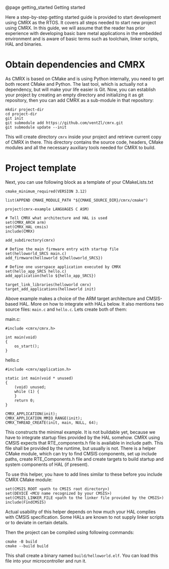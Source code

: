 @page getting_started Getting started

Here a step-by-step getting started guide is provided to start development using
CMRX as the RTOS. It covers all steps needed to start new project using
CMRX. In this guide, we will assume that the reader has prior experience with
developing basic bare metal applications in the embedded environment and is
aware of basic terms such as toolchain, linker scripts, HAL and binaries.

Obtain dependencies and CMRX
============================

As CMRX is based on CMake and is using Python internally, you need to get both
recent CMake and Python. The last tool, which is actually not a dependency, but
will make your life easier is Git. Now, you can establish your project by
creating an empty directory and initializing it as git repository, then you can
add CMRX as a sub-module in that repository:

~~~~~~~~~~~
mkdir project-dir
cd project-dir
git init
git submodule add https://github.com/ventZl/cmrx.git
git submodule update --init
~~~~~~~~~~~

This will create directory `cmrx` inside your project and retrieve current copy
of CMRX in there. This directory contains the source code, headers, CMake
modules and all the necessary auxiliary tools needed for CMRX to build.

Project template
================

Next, you can use following block as a template of your CMakeLists.txt

~~~~{.cmake}
cmake_minimum_required(VERSION 3.12)

list(APPEND CMAKE_MODULE_PATH "${CMAKE_SOURCE_DIR}/cmrx/cmake")

project(cmrx-example LANGUAGES C ASM)

# Tell CMRX what architecture and HAL is used
set(CMRX_ARCH arm)
set(CMRX_HAL cmsis)
include(CMRX)

add_subdirectory(cmrx)

# Define the main firmware entry with startup file
set(helloworld_SRCS main.c)
add_firmware(helloworld ${helloworld_SRCS})

# Define one userspace application executed by CMRX
set(hello_app_SRCS hello.c)
add_application(hello ${hello_app_SRCS})

target_link_libraries(helloworld cmrx)
target_add_applications(helloworld init)
~~~~

Above example makes a choice of the ARM target architecture and CMSIS-based HAL. More on
how to integrate with HALs below. It also mentions two source files: `main.c` and `hello.c`. Lets create both of them:

main.c:
~~~~~{.c}
#include <cmrx/cmrx.h>

int main(void)
{
    os_start();
}
~~~~~

hello.c
~~~~~{.c}
#include <cmrx/application.h>

static int main(void * unused)
{
    (void) unused;
    while (1) {
    }
    return 0;
}

CMRX_APPLICATION(init);
CMRX_APPLICATION_MMIO_RANGE(init);
CMRX_THREAD_CREATE(init, main, NULL, 64);
~~~~~

This constructs the minimal example. It is not buildable yet, because we have to integrate
startup files provided by the HAL somehow. CMRX using CMSIS expects that RTE_components.h
file is available in include path. This file shall be provided by the runtime, but usually
is not. There is a helper CMake module, which can try to find CMSIS components, set up
include paths, create RTE_Components.h file and create targets to build startup and system
components of HAL (if present).

To use this helper, you have to add lines similar to these before you include CMRX CMake
module:

~~~~~~~~
set(CMSIS_ROOT <path to CMSIS root directory>)
set(DEVICE <MCU name recognized by your CMSIS>)
set(CMSIS_LINKER_FILE <path to the linker file provided by the CMSIS>)
include(FindCMSIS)
~~~~~~~~

Actual usability of this helper depends on how much your HAL complies with CMSIS
specification. Some HALs are known to not supply linker scripts or to deviate in certain
details.

Then the project can be compiled using following commands:

    cmake -B build
    cmake --build build

This shall create a binary named `build/helloworld.elf`. You can load this file into your microcontroller and run it.
